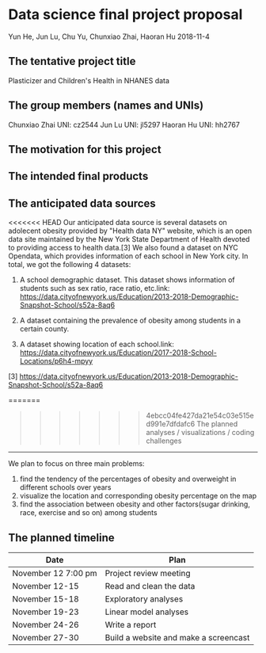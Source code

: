 Data science final project proposal
================
Yun He, Jun Lu, Chu Yu, Chunxiao Zhai, Haoran Hu
2018-11-4

The tentative project title
---------------------------

Plasticizer and Children's Health in NHANES data

The group members (names and UNIs)
----------------------------------

Chunxiao Zhai UNI: cz2544
Jun Lu UNI: jl5297 Haoran Hu UNI: hh2767

The motivation for this project
-------------------------------

The intended final products
---------------------------

The anticipated data sources
----------------------------

<<<<<<< HEAD
Our anticipated data source is several datasets on adolecent obesity provided by "Health data NY" website, which is an open data site maintained by the New York State Department of Health devoted to providing access to health data.\[3\] We also found a dataset on NYC Opendata, which provides information of each school in New York city. In total, we got the following 4 datasets:

1.  A school demographic dataset. This dataset shows information of students such as sex ratio, race ratio, etc.link: <https://data.cityofnewyork.us/Education/2013-2018-Demographic-Snapshot-School/s52a-8aq6>

2.  A dataset containing the prevalence of obesity among students in a certain county.

3.  A dataset showing location of each school.link: <https://data.cityofnewyork.us/Education/2017-2018-School-Locations/p6h4-mpyy>

\[3\] <https://data.cityofnewyork.us/Education/2013-2018-Demographic-Snapshot-School/s52a-8aq6>

=======
>>>>>>> 4ebcc04fe427da21e54c03e515ed991e7dfdafc6
The planned analyses / visualizations / coding challenges
---------------------------------------------------------

We plan to focus on three main problems:

1.  find the tendency of the percentages of obesity and overweight in different schools over years
2.  visualize the location and corresponding obesity percentage on the map
3.  find the association between obesity and other factors(sugar drinking, race, exercise and so on) among students

The planned timeline
--------------------

| Date                | Plan                                  |
|---------------------|---------------------------------------|
| November 12 7:00 pm | Project review meeting                |
| November 12-15      | Read and clean the data               |
| November 15-18      | Exploratory analyses                  |
| November 19-23      | Linear model analyses                 |
| November 24-26      | Write a report                        |
| November 27-30      | Build a website and make a screencast |

